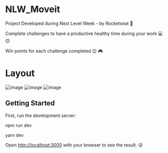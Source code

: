 # NLW_Moveit

Project Developed during Next Level Week - by Rocketseat :rocket:

Complete challenges to have a productive healthy time during your work  :computer::blush:

Win points for each challenge completed :wink: :video_game:

# Layout 

![image](https://user-images.githubusercontent.com/62905577/111708403-8d8d9b00-8824-11eb-8615-d7c4bc17b1ee.png)
![image](https://user-images.githubusercontent.com/62905577/111708790-3fc56280-8825-11eb-85ee-c12b695fa689.png)
![image](https://user-images.githubusercontent.com/62905577/111709065-bb271400-8825-11eb-86aa-d631a19cca3a.png)

## Getting Started

First, run the development server:

npm run dev

yarn dev



Open [http://localhost:3000](http://localhost:3000) with your browser to see the result. :stuck_out_tongue_winking_eye:

